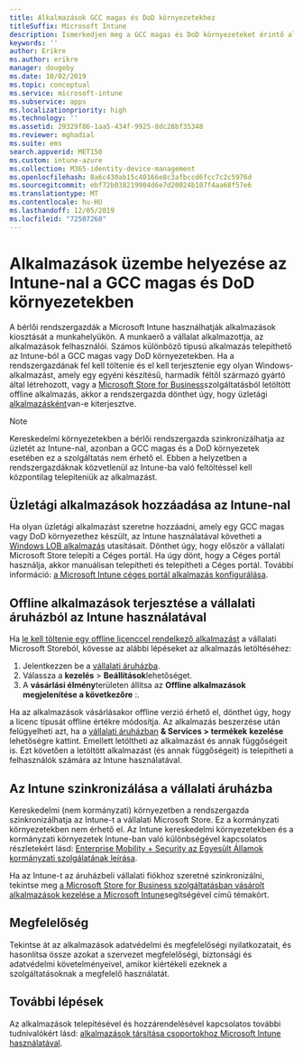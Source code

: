 ```yaml
---
title: Alkalmazások GCC magas és DoD környezetekhez
titleSuffix: Microsoft Intune
description: Ismerkedjen meg a GCC magas és DoD környezeteket érintő alkalmazásokkal Microsoft Intune használatával.
keywords: ''
author: Erikre
ms.author: erikre
manager: dougeby
ms.date: 10/02/2019
ms.topic: conceptual
ms.service: microsoft-intune
ms.subservice: apps
ms.localizationpriority: high
ms.technology: ''
ms.assetid: 29329f86-1aa5-434f-9925-8dc28bf35348
ms.reviewer: mghadial
ms.suite: ems
search.appverid: MET150
ms.custom: intune-azure
ms.collection: M365-identity-device-management
ms.openlocfilehash: 8a6c430ab15c40166e8c3afbccd6fcc7c2c5976d
ms.sourcegitcommit: ebf72b038219904d6e7d20024b107f4aa68f57e6
ms.translationtype: MT
ms.contentlocale: hu-HU
ms.lasthandoff: 12/05/2019
ms.locfileid: "72507268"
---
```

# <a name="deploying-apps-using-intune-on-the-gcc-high-and-dod-environments"></a>Alkalmazások üzembe helyezése az Intune-nal a GCC magas és DoD környezetekben 

A bérlői rendszergazdák a Microsoft Intune használhatják alkalmazások kiosztását a munkahelyükön. A munkaerő a vállalat alkalmazottja, az alkalmazások felhasználói. Számos különböző típusú alkalmazás telepíthető az Intune-ból a GCC magas vagy DoD környezetekben. Ha a rendszergazdának fel kell töltenie és el kell terjesztenie egy olyan Windows-alkalmazást, amely egy egyéni készítésű, harmadik féltől származó gyártó által létrehozott, vagy a [Microsoft Store for Business](https://businessstore.microsoft.com/store)szolgáltatásból letöltött offline alkalmazás, akkor a rendszergazda dönthet úgy, hogy üzletági [alkalmazásként](apps-add.md#app-types-in-microsoft-intune)van-e kiterjesztve.  

> [!NOTE]
> Kereskedelmi környezetekben a bérlői rendszergazda szinkronizálhatja az üzletét az Intune-nal, azonban a GCC magas és a DoD környezetek esetében ez a szolgáltatás nem érhető el. Ebben a helyzetben a rendszergazdáknak közvetlenül az Intune-ba való feltöltéssel kell központilag telepíteniük az alkalmazást.  

## <a name="add-line-of-business-apps-using-intune"></a>Üzletági alkalmazások hozzáadása az Intune-nal 

Ha olyan üzletági alkalmazást szeretne hozzáadni, amely egy GCC magas vagy DoD környezethez készült, az Intune használatával követheti a [Windows LOB alkalmazás](lob-apps-windows.md) utasításait. Dönthet úgy, hogy először a vállalati Microsoft Store telepíti a Céges portál. Ha úgy dönt, hogy a Céges portál használja, akkor manuálisan telepítheti és telepítheti a Céges portál. További információ: [a Microsoft Intune céges portál alkalmazás konfigurálása](company-portal-app.md). 

## <a name="distribute-offline-apps-from-the-store-for-business-using-intune"></a>Offline alkalmazások terjesztése a vállalati áruházból az Intune használatával  

Ha [le kell töltenie egy offline licenccel rendelkező alkalmazást](https://docs.microsoft.com/microsoft-store/distribute-offline-apps#download-an-offline-licensed-app) a vállalati Microsoft Storeból, kövesse az alábbi lépéseket az alkalmazás letöltéséhez: 

1. Jelentkezzen be a [vállalati áruházba](https://businessstore.microsoft.com/).
2. Válassza a **kezelés** > **Beállítások**lehetőséget.
3. A **vásárlási élmény**területen állítsa az **Offline alkalmazások megjelenítése a következőre** :.

Ha az alkalmazások vásárlásakor offline verzió érhető el, dönthet úgy, hogy a licenc típusát offline értékre módosítja. Az alkalmazás beszerzése után felügyelheti azt, ha a [vállalati áruházban](https://businessstore.microsoft.com/) **& Services > termékek** **kezelése** lehetőségre kattint. Emellett letöltheti az alkalmazást és annak függőségeit is. Ezt követően a letöltött alkalmazást (és annak függőségeit) is telepítheti a felhasználók számára az Intune használatával.  

## <a name="syncing-intune-to-the-store-for-business"></a>Az Intune szinkronizálása a vállalati áruházba 

Kereskedelmi (nem kormányzati) környezetben a rendszergazda szinkronizálhatja az Intune-t a vállalati Microsoft Store. Ez a kormányzati környezetekben nem érhető el. Az Intune kereskedelmi környezetekben és a kormányzati környezetek Intune-ban való különbségével kapcsolatos részletekért lásd: [Enterprise Mobility + Security az Egyesült Államok kormányzati szolgálatának leírása](https://docs.microsoft.com/enterprise-mobility-security/solutions/ems-govt-service-description).  

Ha az Intune-t az áruházbeli vállalati fiókhoz szeretné szinkronizálni, tekintse meg [a Microsoft Store for Business szolgáltatásban vásárolt alkalmazások kezelése a Microsoft Intune](windows-store-for-business.md)segítségével című témakört.  

## <a name="compliance"></a>Megfelelőség 

Tekintse át az alkalmazások adatvédelmi és megfelelőségi nyilatkozatait, és hasonlítsa össze azokat a szervezet megfelelőségi, biztonsági és adatvédelmi követelményeivel, amikor kiértékeli ezeknek a szolgáltatásoknak a megfelelő használatát.   

## <a name="next-steps"></a>További lépések

Az alkalmazások telepítésével és hozzárendelésével kapcsolatos további tudnivalókért lásd: [alkalmazások társítása csoportokhoz Microsoft Intune használatával](apps-deploy.md).

 
